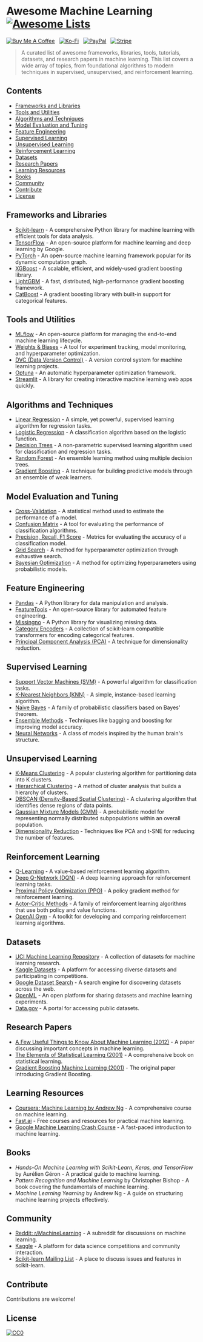 # Awesome Machine Learning [![Awesome Lists](https://srv-cdn.himpfen.io/badges/awesome-lists/awesomelists-flat.svg)](https://github.com/awesomelistsio/awesome)

[![Buy Me A Coffee](https://srv-cdn.himpfen.io/badges/buymeacoffee/buymeacoffee-flat.svg)](https://tinyurl.com/2h9aktmd) &nbsp; [![Ko-Fi](https://srv-cdn.himpfen.io/badges/kofi/kofi-flat.svg)](https://tinyurl.com/d4xnrptz) &nbsp; [![PayPal](https://srv-cdn.himpfen.io/badges/paypal/paypal-flat.svg)](https://tinyurl.com/mr22naua) &nbsp; [![Stripe](https://srv-cdn.himpfen.io/badges/stripe/stripe-flat.svg)](https://tinyurl.com/e8ymxdw3)

> A curated list of awesome frameworks, libraries, tools, tutorials, datasets, and research papers in machine learning. This list covers a wide array of topics, from foundational algorithms to modern techniques in supervised, unsupervised, and reinforcement learning.

## Contents

- [Frameworks and Libraries](#frameworks-and-libraries)
- [Tools and Utilities](#tools-and-utilities)
- [Algorithms and Techniques](#algorithms-and-techniques)
- [Model Evaluation and Tuning](#model-evaluation-and-tuning)
- [Feature Engineering](#feature-engineering)
- [Supervised Learning](#supervised-learning)
- [Unsupervised Learning](#unsupervised-learning)
- [Reinforcement Learning](#reinforcement-learning)
- [Datasets](#datasets)
- [Research Papers](#research-papers)
- [Learning Resources](#learning-resources)
- [Books](#books)
- [Community](#community)
- [Contribute](#contribute)
- [License](#license)

## Frameworks and Libraries

- [Scikit-learn](https://scikit-learn.org/stable/) - A comprehensive Python library for machine learning with efficient tools for data analysis.
- [TensorFlow](https://www.tensorflow.org/) - An open-source platform for machine learning and deep learning by Google.
- [PyTorch](https://pytorch.org/) - An open-source machine learning framework popular for its dynamic computation graph.
- [XGBoost](https://xgboost.ai/) - A scalable, efficient, and widely-used gradient boosting library.
- [LightGBM](https://lightgbm.readthedocs.io/) - A fast, distributed, high-performance gradient boosting framework.
- [CatBoost](https://catboost.ai/) - A gradient boosting library with built-in support for categorical features.

## Tools and Utilities

- [MLflow](https://mlflow.org/) - An open-source platform for managing the end-to-end machine learning lifecycle.
- [Weights & Biases](https://www.wandb.com/) - A tool for experiment tracking, model monitoring, and hyperparameter optimization.
- [DVC (Data Version Control)](https://dvc.org/) - A version control system for machine learning projects.
- [Optuna](https://optuna.org/) - An automatic hyperparameter optimization framework.
- [Streamlit](https://streamlit.io/) - A library for creating interactive machine learning web apps quickly.

## Algorithms and Techniques

- [Linear Regression](https://en.wikipedia.org/wiki/Linear_regression) - A simple, yet powerful, supervised learning algorithm for regression tasks.
- [Logistic Regression](https://en.wikipedia.org/wiki/Logistic_regression) - A classification algorithm based on the logistic function.
- [Decision Trees](https://en.wikipedia.org/wiki/Decision_tree_learning) - A non-parametric supervised learning algorithm used for classification and regression tasks.
- [Random Forest](https://link.springer.com/article/10.1023/A:1010933404324) - An ensemble learning method using multiple decision trees.
- [Gradient Boosting](https://en.wikipedia.org/wiki/Gradient_boosting) - A technique for building predictive models through an ensemble of weak learners.

## Model Evaluation and Tuning

- [Cross-Validation](https://en.wikipedia.org/wiki/Cross-validation_(statistics)) - A statistical method used to estimate the performance of a model.
- [Confusion Matrix](https://en.wikipedia.org/wiki/Confusion_matrix) - A tool for evaluating the performance of classification algorithms.
- [Precision, Recall, F1 Score](https://en.wikipedia.org/wiki/Precision_and_recall) - Metrics for evaluating the accuracy of a classification model.
- [Grid Search](https://scikit-learn.org/stable/modules/grid_search.html) - A method for hyperparameter optimization through exhaustive search.
- [Bayesian Optimization](https://arxiv.org/abs/1206.2944) - A method for optimizing hyperparameters using probabilistic models.

## Feature Engineering

- [Pandas](https://pandas.pydata.org/) - A Python library for data manipulation and analysis.
- [FeatureTools](https://www.featuretools.com/) - An open-source library for automated feature engineering.
- [Missingno](https://github.com/ResidentMario/missingno) - A Python library for visualizing missing data.
- [Category Encoders](https://contrib.scikit-learn.org/category_encoders/) - A collection of scikit-learn compatible transformers for encoding categorical features.
- [Principal Component Analysis (PCA)](https://en.wikipedia.org/wiki/Principal_component_analysis) - A technique for dimensionality reduction.

## Supervised Learning

- [Support Vector Machines (SVM)](https://en.wikipedia.org/wiki/Support_vector_machine) - A powerful algorithm for classification tasks.
- [K-Nearest Neighbors (KNN)](https://en.wikipedia.org/wiki/K-nearest_neighbors_algorithm) - A simple, instance-based learning algorithm.
- [Naive Bayes](https://en.wikipedia.org/wiki/Naive_Bayes_classifier) - A family of probabilistic classifiers based on Bayes' theorem.
- [Ensemble Methods](https://en.wikipedia.org/wiki/Ensemble_learning) - Techniques like bagging and boosting for improving model accuracy.
- [Neural Networks](https://en.wikipedia.org/wiki/Artificial_neural_network) - A class of models inspired by the human brain's structure.

## Unsupervised Learning

- [K-Means Clustering](https://en.wikipedia.org/wiki/K-means_clustering) - A popular clustering algorithm for partitioning data into K clusters.
- [Hierarchical Clustering](https://en.wikipedia.org/wiki/Hierarchical_clustering) - A method of cluster analysis that builds a hierarchy of clusters.
- [DBSCAN (Density-Based Spatial Clustering)](https://en.wikipedia.org/wiki/DBSCAN) - A clustering algorithm that identifies dense regions of data points.
- [Gaussian Mixture Models (GMM)](https://en.wikipedia.org/wiki/Mixture_model) - A probabilistic model for representing normally distributed subpopulations within an overall population.
- [Dimensionality Reduction](https://en.wikipedia.org/wiki/Dimensionality_reduction) - Techniques like PCA and t-SNE for reducing the number of features.

## Reinforcement Learning

- [Q-Learning](https://en.wikipedia.org/wiki/Q-learning) - A value-based reinforcement learning algorithm.
- [Deep Q-Network (DQN)](https://arxiv.org/abs/1312.5602) - A deep learning approach for reinforcement learning tasks.
- [Proximal Policy Optimization (PPO)](https://arxiv.org/abs/1707.06347) - A policy gradient method for reinforcement learning.
- [Actor-Critic Methods](https://arxiv.org/abs/1602.01783) - A family of reinforcement learning algorithms that use both policy and value functions.
- [OpenAI Gym](https://www.gymlibrary.dev/) - A toolkit for developing and comparing reinforcement learning algorithms.

## Datasets

- [UCI Machine Learning Repository](https://archive.ics.uci.edu/ml/index.php) - A collection of datasets for machine learning research.
- [Kaggle Datasets](https://www.kaggle.com/datasets) - A platform for accessing diverse datasets and participating in competitions.
- [Google Dataset Search](https://datasetsearch.research.google.com/) - A search engine for discovering datasets across the web.
- [OpenML](https://www.openml.org/) - An open platform for sharing datasets and machine learning experiments.
- [Data.gov](https://www.data.gov/) - A portal for accessing public datasets.

## Research Papers

- [A Few Useful Things to Know About Machine Learning (2012)](https://dl.acm.org/doi/10.1145/2347736.2347755) - A paper discussing important concepts in machine learning.
- [The Elements of Statistical Learning (2001)](https://hastie.su.domains/ElemStatLearn/) - A comprehensive book on statistical learning.
- [Gradient Boosting Machine Learning (2001)](https://link.springer.com/article/10.1023/A:1010933404324) - The original paper introducing Gradient Boosting.

## Learning Resources

- [Coursera: Machine Learning by Andrew Ng](https://www.coursera.org/learn/machine-learning) - A comprehensive course on machine learning.
- [Fast.ai](https://www.fast.ai/) - Free courses and resources for practical machine learning.
- [Google Machine Learning Crash Course](https://developers.google.com/machine-learning/crash-course) - A fast-paced introduction to machine learning.

## Books

- *Hands-On Machine Learning with Scikit-Learn, Keras, and TensorFlow* by Aurélien Géron - A practical guide to machine learning.
- *Pattern Recognition and Machine Learning* by Christopher Bishop - A book covering the fundamentals of machine learning.
- *Machine Learning Yearning* by Andrew Ng - A guide on structuring machine learning projects effectively.

## Community

- [Reddit: r/MachineLearning](https://www.reddit.com/r/MachineLearning/) - A subreddit for discussions on machine learning.
- [Kaggle](https://www.kaggle.com/) - A platform for data science competitions and community interaction.
- [Scikit-learn Mailing List](https://mail.python.org/mailman/listinfo/scikit-learn) - A place to discuss issues and features in scikit-learn.

## Contribute

Contributions are welcome!

## License

[![CC0](https://mirrors.creativecommons.org/presskit/buttons/88x31/svg/by-sa.svg)](http://creativecommons.org/licenses/by-sa/4.0/)
